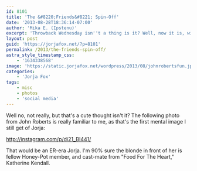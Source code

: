 ```yaml
---
id: 8101
title: 'The &#8220;Friends&#8221; Spin-Off'
date: '2013-08-28T18:36:14-07:00'
author: 'Mika E. (Ipstenu)'
excerpt: 'Throwback Wednesday isn''t a thing is it? Well, now it is, with a throwback photo of Jorja that should make you smile.'
layout: post
guid: 'https://jorjafox.net/?p=8101'
permalink: /2013/the-friends-spin-off/
astra_style_timestamp_css:
    - '1634338568'
image: 'https://static.jorjafox.net/wordpress/2013/08/johnrobertsfun.jpeg'
categories:
    - 'Jorja Fox'
tags:
    - misc
    - photos
    - 'social media'
---
```


Well no, not really, but that's a cute thought isn't it? The following photo from John Roberts is really familiar to me, as that's the first mental image I still get of Jorja:

http://instagram.com/p/di21_BI441/

That would be an ER-era Jorja. I'm 90% sure the blonde in front of her is fellow Honey-Pot member, and cast-mate from "Food For The Heart," Katherine Kendall.